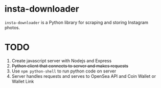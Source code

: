 # insta-downloader
`insta-downloader` is a Python library for scraping and storing Instagram photos.

# TODO
1. Create javascript server with Nodejs and Express
2. ~~Python client that connects to server and makes requests~~
3. Use `npm python-shell` to run python code on server
4. Server handles requests and serves to OpenSea API and Coin Wallet or Wallet Link
